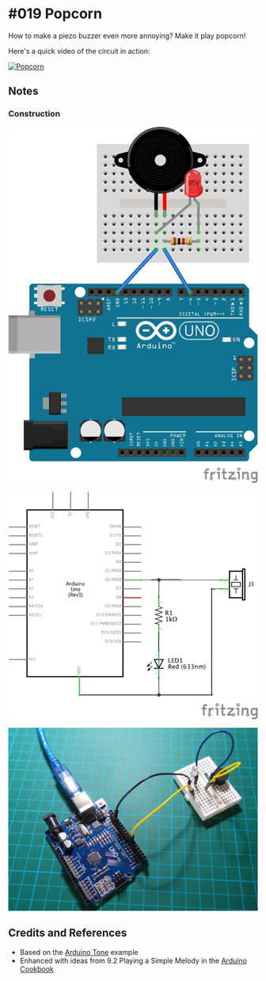 # #019 Popcorn

How to make a piezo buzzer even more annoying? Make it play popcorn!

Here's a quick video of the circuit in action:

[![Popcorn](https://img.youtube.com/vi/ntVrqIyf4y8/0.jpg)](https://www.youtube.com/watch?v=ntVrqIyf4y8)

## Notes

### Construction

![The Breadboard](./assets/Popcorn_bb.jpg?raw=true)

![The Schematic](./assets/Popcorn_schematic.jpg?raw=true)

![The Build](./assets/Popcorn_build.jpg?raw=true)

## Credits and References

* Based on the [Arduino Tone](http://arduino.cc/en/Tutorial/Tone) example
* Enhanced with ideas from 9.2 Playing a Simple Melody in the [Arduino Cookbook](../../books/arduino-cookbook/)
